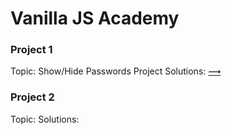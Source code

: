 # Vanilla JS Academy

### Project 1
Topic: Show/Hide Passwords
Project Solutions: [⟿](project-1/index.html)

### Project 2
Topic:
Solutions:

